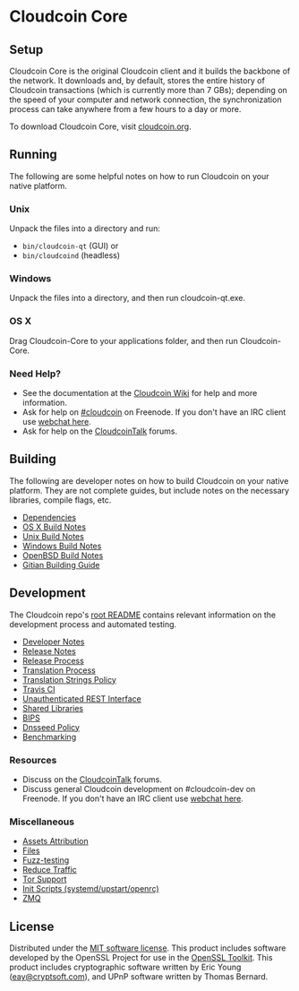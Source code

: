 Cloudcoin Core
=============

Setup
---------------------
Cloudcoin Core is the original Cloudcoin client and it builds the backbone of the network. It downloads and, by default, stores the entire history of Cloudcoin transactions (which is currently more than 7 GBs); depending on the speed of your computer and network connection, the synchronization process can take anywhere from a few hours to a day or more.

To download Cloudcoin Core, visit [cloudcoin.org](https://cloudcoin.org).

Running
---------------------
The following are some helpful notes on how to run Cloudcoin on your native platform.

### Unix

Unpack the files into a directory and run:

- `bin/cloudcoin-qt` (GUI) or
- `bin/cloudcoind` (headless)

### Windows

Unpack the files into a directory, and then run cloudcoin-qt.exe.

### OS X

Drag Cloudcoin-Core to your applications folder, and then run Cloudcoin-Core.

### Need Help?

* See the documentation at the [Cloudcoin Wiki](https://cloudcoin.info/)
for help and more information.
* Ask for help on [#cloudcoin](http://webchat.freenode.net?channels=cloudcoin) on Freenode. If you don't have an IRC client use [webchat here](http://webchat.freenode.net?channels=cloudcoin).
* Ask for help on the [CloudcoinTalk](https://cloudcointalk.io/) forums.

Building
---------------------
The following are developer notes on how to build Cloudcoin on your native platform. They are not complete guides, but include notes on the necessary libraries, compile flags, etc.

- [Dependencies](dependencies.md)
- [OS X Build Notes](build-osx.md)
- [Unix Build Notes](build-unix.md)
- [Windows Build Notes](build-windows.md)
- [OpenBSD Build Notes](build-openbsd.md)
- [Gitian Building Guide](gitian-building.md)

Development
---------------------
The Cloudcoin repo's [root README](/README.md) contains relevant information on the development process and automated testing.

- [Developer Notes](developer-notes.md)
- [Release Notes](release-notes.md)
- [Release Process](release-process.md)
- [Translation Process](translation_process.md)
- [Translation Strings Policy](translation_strings_policy.md)
- [Travis CI](travis-ci.md)
- [Unauthenticated REST Interface](REST-interface.md)
- [Shared Libraries](shared-libraries.md)
- [BIPS](bips.md)
- [Dnsseed Policy](dnsseed-policy.md)
- [Benchmarking](benchmarking.md)

### Resources
* Discuss on the [CloudcoinTalk](https://cloudcointalk.io/) forums.
* Discuss general Cloudcoin development on #cloudcoin-dev on Freenode. If you don't have an IRC client use [webchat here](http://webchat.freenode.net/?channels=cloudcoin-dev).

### Miscellaneous
- [Assets Attribution](assets-attribution.md)
- [Files](files.md)
- [Fuzz-testing](fuzzing.md)
- [Reduce Traffic](reduce-traffic.md)
- [Tor Support](tor.md)
- [Init Scripts (systemd/upstart/openrc)](init.md)
- [ZMQ](zmq.md)

License
---------------------
Distributed under the [MIT software license](/COPYING).
This product includes software developed by the OpenSSL Project for use in the [OpenSSL Toolkit](https://www.openssl.org/). This product includes
cryptographic software written by Eric Young ([eay@cryptsoft.com](mailto:eay@cryptsoft.com)), and UPnP software written by Thomas Bernard.
